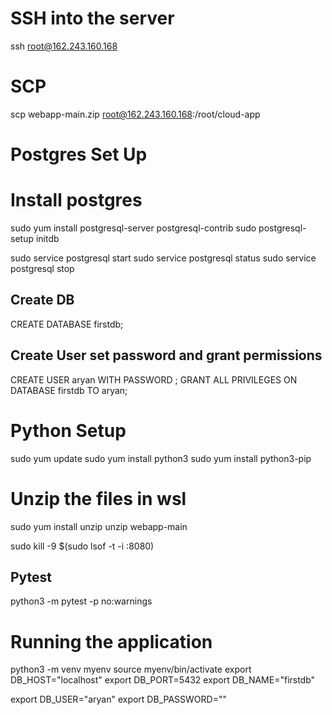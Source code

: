 # SSH into the server
ssh root@162.243.160.168

# SCP
scp webapp-main.zip root@162.243.160.168:/root/cloud-app

# Postgres Set Up
# Install postgres
sudo yum install postgresql-server postgresql-contrib
sudo postgresql-setup initdb

sudo service postgresql start
sudo service postgresql status
sudo service postgresql stop



## Create DB
CREATE DATABASE firstdb;

## Create User set password and grant permissions
CREATE USER aryan WITH PASSWORD ;
GRANT ALL PRIVILEGES ON DATABASE firstdb TO aryan;

# Python Setup
sudo yum update
sudo yum install python3
sudo yum install python3-pip

# Unzip the files in wsl
sudo yum install unzip
unzip webapp-main

sudo kill -9 $(sudo lsof -t -i :8080)


## Pytest 
python3 -m pytest -p no:warnings
# Running the application
python3 -m venv myenv
source myenv/bin/activate
export DB_HOST="localhost"
export DB_PORT=5432
export DB_NAME="firstdb"

export DB_USER="aryan"
export DB_PASSWORD=""
